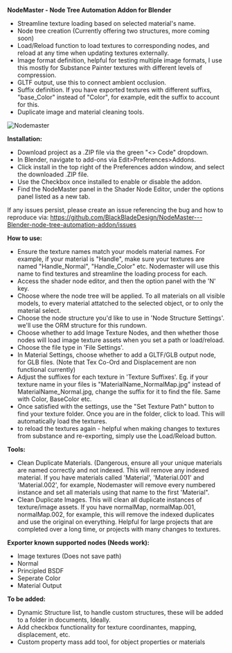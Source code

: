 **NodeMaster - Node Tree Automation Addon for Blender**

- Streamline texture loading based on selected material's name.
- Node tree creation (Currently offering two structures, more coming soon)
- Load/Reload function to load textures to corresponding nodes, and reload at any time when updating textures externally.
- Image format definition, helpful for testing multiple image formats, I use this mostly for Substance Painter textures with different levels of compression.
- GLTF output, use this to connect ambient occlusion. 
- Suffix definition. If you have exported textures with different suffixs, "base_Color" instead of "Color", for example, edit the suffix to account for this.
- Duplicate image and material cleaning tools. 

![Nodemaster](https://user-images.githubusercontent.com/126746830/236106941-168c7fbd-fbbc-43ce-8d19-f44f1b198716.png)

**Installation:**
- Download project as a .ZIP file via the green "<> Code" dropdown.
- In Blender, navigate to add-ons via Edit>Preferences>Addons.
- Click install in the top right of the Preferences addon window, and select the downloaded .ZIP file. 
- Use the Checkbox once installed to enable or disable the addon. 
- Find the NodeMaster panel in the Shader Node Editor, under the options panel listed as a new tab.

If any issues persist, please create an issue referencing the bug and how to reproduce via: https://github.com/BlackBladeDesign/NodeMaster---Blender-node-tree-automation-addon/issues

**How to use:**
- Ensure the texture names match your models material names. For example, if your material is "Handle", make sure your textures are named "Handle_Normal", "Handle_Color" etc.
Nodemaster will use this name to find textures and streamline the loading process for each. 
- Access the shader node editor, and then the option panel with the 'N' key.
- Choose where the node tree will be applied. To all materials on all visible models, to every material attatched to the selected object, or to only the material select.
- Choose the node structure you'd like to use in 'Node Structure Settings'. we'll use the ORM structure for this rundown. 
- Choose whether to add Image Texture Nodes, and then whether those nodes will load image texture assets when you set a path or load/reload. 
- Choose the file type in 'File Settings'.
- In Material Settings, choose whether to add a GLTF/GLB output node, for GLB files. (Note that Tex Co-Ord and Displacement are non functional currently)
- Adjust the suffixes for each texture in 'Texture Suffixes'. Eg. if your texture name in your files is "MaterialName_NormalMap.jpg" instead of MaterialName_Normal.jpg, change the suffix for it to find the file. Same with Color, BaseColor etc.
- Once satisfied with the settings, use the "Set Texture Path" button to find your texture folder. Once you are in the folder, click to load. This will automatically load the textures.
- to reload the textures again - helpful when making changes to textures from substance and re-exporting, simply use the Load/Reload button.

**Tools:**
- Clean Duplicate Materials. (Dangerous, ensure all your unique materials are named correctly and not indexed. This will remove any indexed material.
If you have materials called 'Material', 'Material.001' and 'Material.002', for example, Nodemaster will remove every numbered instance and set all materials using that name to the first 'Material".
- Clean Duplicate Images. This will clean all duplicate instances of texture/image assets. If you have normalMap, normalMap.001, normalMap.002, for example, this will remove the indexed duplicates and use the original on everything. Helpful for large projects that are completed over a long time, or projects with many changes to textures. 


**Exporter known supported nodes (Needs work):**
- Image textures (Does not save path)
- Normal
- Principled BSDF
- Seperate Color
- Material Output

**To be added:**
- Dynamic Structure list, to handle custom structures, these will be added to a folder in documents, Ideally.
- Add checkbox functionality for texture coordinantes, mapping, displacement, etc.
- Custom property mass add tool, for object properties or materials

